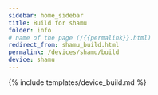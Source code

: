 ```yaml
---
sidebar: home_sidebar
title: Build for shamu
folder: info
# name of the page (/{{permalink}}.html)
redirect_from: shamu_build.html
permalink: /devices/shamu/build
device: shamu
---
```

{% include templates/device_build.md %}
